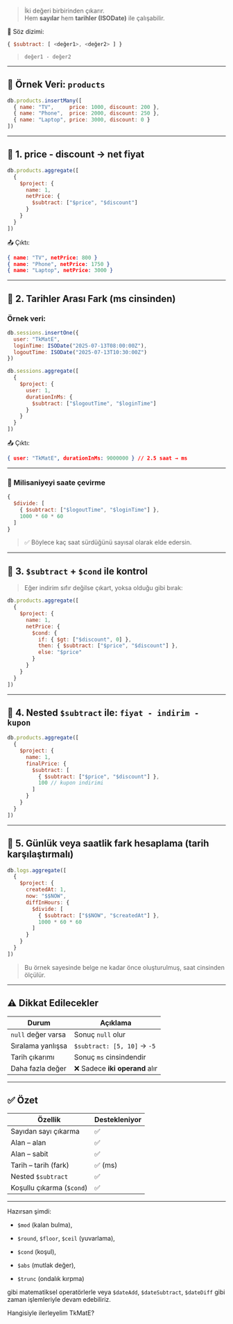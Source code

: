 
> İki değeri birbirinden çıkarır.  
> Hem **sayılar** hem **tarihler (ISODate)** ile çalışabilir.

📌 Söz dizimi:

```js
{ $subtract: [ <değer1>, <değer2> ] }
```

> `değer1 - değer2`

---

## 📁 Örnek Veri: `products`

```js
db.products.insertMany([
  { name: "TV",     price: 1000, discount: 200 },
  { name: "Phone",  price: 2000, discount: 250 },
  { name: "Laptop", price: 3000, discount: 0 }
])
```

---

## 📌 1. price - discount → net fiyat

```js
db.products.aggregate([
  {
    $project: {
      name: 1,
      netPrice: {
        $subtract: ["$price", "$discount"]
      }
    }
  }
])
```

📤 Çıktı:

```json
{ name: "TV", netPrice: 800 }
{ name: "Phone", netPrice: 1750 }
{ name: "Laptop", netPrice: 3000 }
```

---

## 📌 2. Tarihler Arası Fark (ms cinsinden)

### Örnek veri:

```js
db.sessions.insertOne({
  user: "TkMatE",
  loginTime: ISODate("2025-07-13T08:00:00Z"),
  logoutTime: ISODate("2025-07-13T10:30:00Z")
})
```

```js
db.sessions.aggregate([
  {
    $project: {
      user: 1,
      durationInMs: {
        $subtract: ["$logoutTime", "$loginTime"]
      }
    }
  }
])
```

📤 Çıktı:

```json
{ user: "TkMatE", durationInMs: 9000000 } // 2.5 saat → ms
```

---

### 🧮 Milisaniyeyi saate çevirme

```js
{
  $divide: [
    { $subtract: ["$logoutTime", "$loginTime"] },
    1000 * 60 * 60
  ]
}
```

> ✅ Böylece kaç saat sürdüğünü sayısal olarak elde edersin.

---

## 📌 3. `$subtract` + `$cond` ile kontrol

> Eğer indirim sıfır değilse çıkart, yoksa olduğu gibi bırak:

```js
db.products.aggregate([
  {
    $project: {
      name: 1,
      netPrice: {
        $cond: {
          if: { $gt: ["$discount", 0] },
          then: { $subtract: ["$price", "$discount"] },
          else: "$price"
        }
      }
    }
  }
])
```

---

## 📌 4. Nested `$subtract` ile: `fiyat - indirim - kupon`

```js
db.products.aggregate([
  {
    $project: {
      name: 1,
      finalPrice: {
        $subtract: [
          { $subtract: ["$price", "$discount"] },
          100 // kupon indirimi
        ]
      }
    }
  }
])
```

---

## 📌 5. Günlük veya saatlik fark hesaplama (tarih karşılaştırmalı)

```js
db.logs.aggregate([
  {
    $project: {
      createdAt: 1,
      now: "$$NOW",
      diffInHours: {
        $divide: [
          { $subtract: ["$$NOW", "$createdAt"] },
          1000 * 60 * 60
        ]
      }
    }
  }
])
```

> Bu örnek sayesinde belge ne kadar önce oluşturulmuş, saat cinsinden ölçülür.

---

## ⚠️ Dikkat Edilecekler

|Durum|Açıklama|
|---|---|
|`null` değer varsa|Sonuç `null` olur|
|Sıralama yanlışsa|`$subtract: [5, 10]` → `-5`|
|Tarih çıkarımı|Sonuç `ms` cinsindendir|
|Daha fazla değer|❌ Sadece **iki operand** alır|

---

## ✅ Özet

|Özellik|Destekleniyor|
|---|---|
|Sayıdan sayı çıkarma|✅|
|Alan – alan|✅|
|Alan – sabit|✅|
|Tarih – tarih (fark)|✅ (ms)|
|Nested `$subtract`|✅|
|Koşullu çıkarma (`$cond`)|✅|

---

Hazırsan şimdi:

- `$mod` (kalan bulma),
    
- `$round`, `$floor`, `$ceil` (yuvarlama),
    
- `$cond` (koşul),
    
- `$abs` (mutlak değer),
    
- `$trunc` (ondalık kırpma)
    

gibi matematiksel operatörlerle veya `$dateAdd`, `$dateSubtract`, `$dateDiff` gibi zaman işlemleriyle devam edebiliriz.

Hangisiyle ilerleyelim TkMatE?